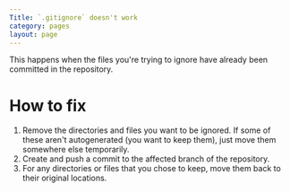 ```yaml
---
Title: `.gitignore` doesn't work
category: pages
layout: page
---
```


This happens when the files you're trying to ignore have already been committed in the repository.

# How to fix

1. Remove the directories and files you want to be ignored. If some of these aren't autogenerated (you want to keep them), just move them somewhere else temporarily.
2. Create and push a commit to the affected branch of the repository.
3. For any directories or files that you chose to keep, move them back to their original locations.